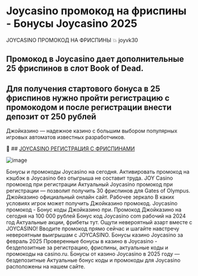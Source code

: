 # Joycasino промокод на фриспины - Бонусы Joycasino 2025

JOYCASINO ПРОМОКОД НА ФРИСПИНЫ 💥 joyvk30

## Промокод в Joycasino дает дополнительные 25 фриспинов в слот Book of Dead.

## Для получения стартового бонуса в 25 фриспинов нужно пройти регистрацию с промокодом и после регистрации внести депозит от 250 рублей

Джойказино — надежное казино с большим выбором популярных игровых автоматов известных разработчиков.

📌 ## [JOYCASINO РЕГИСТРАЦИЯ С ФРИСПИНАМИ](https://linksc.ru/joycasino-vip)


![image](https://github.com/user-attachments/assets/3b1105e4-27af-49bb-b3d3-bea51ed09f57)



Бонусы и промокоды Joycasino на сегодня. Активировать промокод на кэшбэк в Joycasino без отыгрыша не составит труда.
JOY Casino промокод при регистрации Актуальный Joycasino промокод при регистрации — позволит получить 30 фриспинов для Gates of Olympus.
Джойказино официальный онлайн сайт. Рабочее зеркало В каких условиях игрок может получить Джойказино промокод.
Joycasino промокод - Бонус коды Джойказино при.
Промокод Джойказино на сегодня на 100 000 рублей Бонус код Joycasino com рабочий на 2024 год Актуальные акции, фрибеты тут.
Ощути невероятный азарт вместе с JOYCASINO!
Вводите промокод прямо сейчас и шагайте навстречу невероятным выигрышам с JOYCASINO.
Бонусы казино Joycasino за февраль 2025
Проверенные бонусы в казино в Joycasino - бездепозитные за регистрацию, фриспины, актуальные коды и промокоды на casino.ru.
Бонусы от казино Joycasino в 2025 году — бездепозитные
Актуальные бонус коды и промокоды для Joycasino расположены на нашем сайте.
